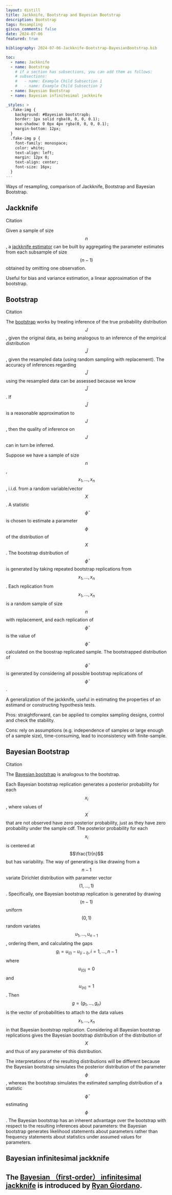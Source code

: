 ```yaml
---
layout: distill
title: Jackknife, Bootstrap and Bayesian Bootstrap
description: Bootstrap
tags: Resampling
giscus_comments: false
date: 2024-07-06
featured: true

bibliography: 2024-07-06-Jackknife-Bootstrap-BayesianBootstrap.bib

toc:
  - name: Jackknife 
  - name: Bootstrap 
    # if a section has subsections, you can add them as follows:
    # subsections:
    #   - name: Example Child Subsection 1
    #   - name: Example Child Subsection 2
  - name: Bayesian Bootstrap
  - name: Bayesian infinitesimal jackknife

_styles: >
  .fake-img {
    background: #Bayesian bootstrapb;
    border: 1px solid rgba(0, 0, 0, 0.1);
    box-shadow: 0 0px 4px rgba(0, 0, 0, 0.1);
    margin-bottom: 12px;
  }
  .fake-img p {
    font-family: monospace;
    color: white;
    text-align: left;
    margin: 12px 0;
    text-align: center;
    font-size: 16px;
  }
---
```

Ways of resampling, comparison of Jackknife, Bootstrap and Bayesian Bootstrap.

## Jackknife 
Citation <d-cite key="miller1974jackknife"></d-cite>

Given a sample of size $$n$$, a [jackknife estimator](https://en.wikipedia.org/wiki/Jackknife_resampling) can be built by aggregating the parameter estimates from each subsample of size $$(n-1)$$ obtained by omitting one observation.

Useful for bias and variance estimation, a linear approximation of the bootstrap.

## Bootstrap 
Citation <d-cite key="efron1992bootstrap"></d-cite>

The [bootstrap](https://en.wikipedia.org/wiki/Bootstrapping_(statistics)) works by treating inference of the true probability distribution $$J$$, given the original data, as being analogous to an inference of the empirical distribution $$\hat{J}$$, given the resampled data (using random sampling with replacement). The accuracy of inferences regarding $$\hat{J}$$ using the resampled data can be assessed because we know $$\hat{J}$$. If $$\hat{J}$$ is a reasonable approximation to $$J$$, then the quality of inference on $$J$$ can in turn be inferred.

Suppose we have a sample of size $$n$$, $$x_1, \ldots, x_n$$, i.i.d. from a random variable/vector $$X$$. A statistic $$\hat{\phi}$$ is chosen to estimate a parameter $$\phi$$ of the distribution of $$X$$. The bootstrap distribution of $$\hat{\phi}$$ is generated by taking repeated bootstrap replications from $$x_1, \ldots, x_n$$. Each replication from $$x_1, \ldots, x_n$$ is a random sample of size $$n$$ with replacement, and each replication of $$\hat{\phi}$$ is the value of $$\hat{\phi}$$ calculated on the boostrap replicated sample. The bootstrapped distribution of $$\hat{\phi}$$ is generated by considering all possible bootstrap replications of $$\hat{\phi}$$.

A generalization of the jackknife, useful in estimating the properties of an estimand or constructing hypothesis tests.

Pros: straightforward, can be applied to complex sampling designs, control and check the stability.

Cons: rely on assumptions (e.g. independence of samples or large enough of a sample size), time-consuming, lead to inconsistency with finite-sample.

## Bayesian Bootstrap 
Citation <d-cite key="rubin1981bayesian"></d-cite>

The [Bayesian bootstrap](https://en.wikipedia.org/wiki/Bootstrapping_(statistics)#Bayesian_bootstrap) is analogous to the bootstrap.

Each Bayesian bootstrap replication generates a posterior probability for each $$x_i$$, where values of $$X$$ that are not observed have zero posterior probability, just as they have zero probability under the sample cdf. The posterior probability for each $$x_i$$ is centered at $$\frac{1}{n}$$ but has variability. The way of generating is like drawing from a $$n-1$$ variate Dirichlet distribution with parameter vector $$(1, \ldots, 1)$$. Specifically, one Bayesian bootstrap replication is generated by drawing $$(n - 1)$$ uniform $$(0, 1)$$ random variates $$u_1, \ldots, u_{n-1}$$, ordering them, and calculating the gaps $$g_i = u_{(i)}-u_{(i-l)}, i = 1, \ldots, n-1$$ where $$u_{(0)} = 0$$ and $$u_{(n)} = 1$$. Then $$g = (g_1, \ldots, g_n)$$ is the vector of probabilities to attach to the data values $$x_1, \ldots, x_n$$ in that Bayesian bootstrap replication. Considering all Bayesian bootstrap replications gives the Bayesian bootstrap distribution of the distribution of $$X$$ and thus of any parameter of this distribution.

The interpretations of the resulting distributions will be different because the Bayesian bootstrap simulates the posterior distribution of the parameter $$\phi$$, whereas the bootstrap simulates the estimated sampling distribution of a statistic $$\hat{\phi}$$ estimating $$\phi$$. The Bayesian bootstrap has an inherent advantage over the bootstrap with respect to the resulting inferences about parameters: the Bayesian bootstrap generates likelihood statements about parameters rather than frequency statements about statistics under assumed values for parameters.

## Bayesian infinitesimal jackknife

The [Bayesian （first-order） infinitesimal jackknife](https://rgiordan.github.io/posts/2020-08-09-bayes_ij.html) is introduced by [Ryan Giordano](https://statistics.berkeley.edu/people/ryan-giordano-0).
---
